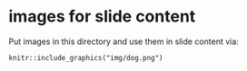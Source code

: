 # images for slide content

Put images in this directory and use them in slide content via:

```
knitr::include_graphics("img/dog.png")
```
